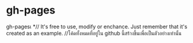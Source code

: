 # gh-pages
gh-pagesเ
*// It's free to use, modify or enchance. Just 
remember that it's created as an example.
//โค้ดทั้งหมดที่อยู่ใน github นี้สร้างขึ้นเพื่อเป็นตัวอย่างเท่านั้น
